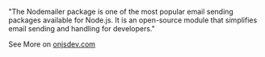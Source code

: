 "The Nodemailer package is one of the most popular email sending packages available for Node.js. It is an open-source module that simplifies email sending and handling for developers."

See More on <a href="https://onjsdev.com/article/nodejs-send-email-with-nodemailer">onjsdev.com</a>
